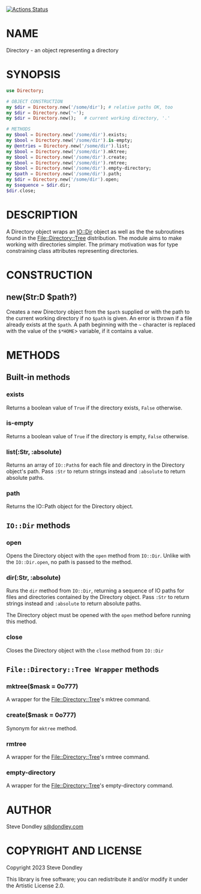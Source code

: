 [![Actions Status](https://github.com/sdondley/Directory/actions/workflows/test.yml/badge.svg)](https://github.com/sdondley/Directory/actions)

NAME
====

Directory - an object representing a directory

SYNOPSIS
========

```raku
use Directory;

# OBJECT CONSTRUCTION
my $dir = Directory.new('/some/dir'); # relative paths OK, too
my $dir = Directory.new('~');
my $dir = Directory.new();   # current working directory, '.'

# METHODS
my $bool = Directory.new('/some/dir').exists;
my $bool = Directory.new('/some/dir').is-empty;
my @entries = Directory.new('/some/dir').list;
my $bool = Directory.new('/some/dir').mktree;
my $bool = Directory.new('/some/dir').create;
my $bool = Directory.new('/some/dir').rmtree;
my $bool = Directory.new('/some/dir').empty-directory;
my $path = Directory.new('/some/dir').path;
my $dir = Directory.new('/some/dir').open;
my $sequence = $dir.dir;
$dir.close;
```

DESCRIPTION
===========

A Directory object wraps an [IO::Dir](https://raku.land/zef:raku-community-modules/IO::Dir) object as well as the the subroutines found in the [File::Directory::Tree](https://raku.land/github:labster/File::Directory::Tree) distribution. The module aims to make working with directories simpler. The primary motivation was for type constraining class attributes representing directories.

CONSTRUCTION
============

new(Str:D $path?)
-----------------

Creates a new Directory object from the `$path` supplied or with the path to the current working directory if no `$path` is given. An error is thrown if a file already exists at the `$path`. A path beginning with the `~` character is replaced with the value of the `$*HOME`> variable, if it contains a value.

METHODS
=======

Built-in methods
----------------

### exists

Returns a boolean value of `True` if the directory exists, `False` otherwise.

### is-empty

Returns a boolean value of `True` if the directory is empty, `False` otherwise.

### list(:Str, :absolute)

Returns an array of `IO::Path`s for each file and directory in the Directory object's path. Pass `:Str` to return strings instead and `:absolute` to return absolute paths.

### path

Returns the IO::Path object for the Directory object.

`IO::Dir` methods
-----------------

### open

Opens the Directory object with the `open` method from `IO::Dir`. Unlike with the `IO::Dir.open`, no path is passed to the method.

### dir(:Str, :absolute)

Runs the `dir` method from `IO::Dir`, returning a sequence of IO paths for files and directories contained by the Directory object. Pass `:Str` to return strings instead and `:absolute` to return absolute paths.

The Directory object must be opened with the `open` method before running this method.

### close

Closes the Directory object with the `close` method from `IO::Dir`

`File::Directory::Tree Wrapper` methods
---------------------------------------

### mktree($mask = 0o777)

A wrapper for the [File::Directory::Tree](File::Directory::Tree)'s mktree command.

### create($mask = 0o777)

Synonym for `mktree` method.

### rmtree

A wrapper for the [File::Directory::Tree](File::Directory::Tree)'s rmtree command.

### empty-directory

A wrapper for the [File::Directory::Tree](File::Directory::Tree)'s empty-directory command.

AUTHOR
======

Steve Dondley <s@dondley.com>

COPYRIGHT AND LICENSE
=====================

Copyright 2023 Steve Dondley

This library is free software; you can redistribute it and/or modify it under the Artistic License 2.0.

